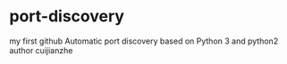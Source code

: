 # port-discovery
my first github
Automatic port discovery based on Python 3 and python2
author cuijianzhe
